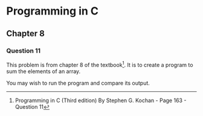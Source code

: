# Programming in C
## Chapter 8
### Question 11

This problem is from chapter 8 of the textbook[^1]. It is to create a program to sum the elements of an array.


You may wish to run the program and compare its output.


[^1]: Programming in C (Third edition) By Stephen G. Kochan - Page 163 - Question 11
